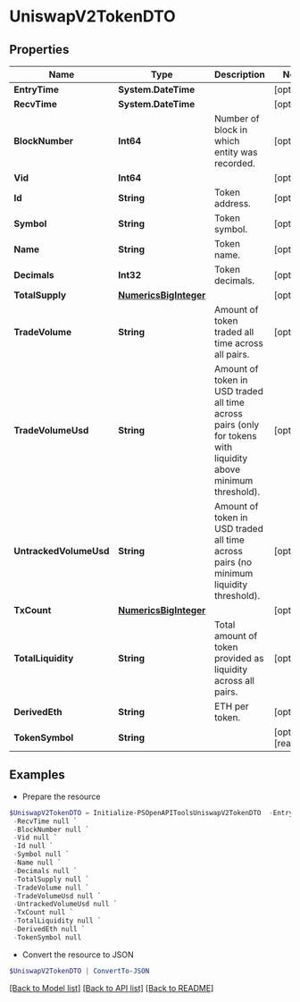 # UniswapV2TokenDTO
## Properties

Name | Type | Description | Notes
------------ | ------------- | ------------- | -------------
**EntryTime** | **System.DateTime** |  | [optional] 
**RecvTime** | **System.DateTime** |  | [optional] 
**BlockNumber** | **Int64** | Number of block in which entity was recorded. | [optional] 
**Vid** | **Int64** |  | [optional] 
**Id** | **String** | Token address. | [optional] 
**Symbol** | **String** | Token symbol. | [optional] 
**Name** | **String** | Token name. | [optional] 
**Decimals** | **Int32** | Token decimals. | [optional] 
**TotalSupply** | [**NumericsBigInteger**](NumericsBigInteger.md) |  | [optional] 
**TradeVolume** | **String** | Amount of token traded all time across all pairs. | [optional] 
**TradeVolumeUsd** | **String** | Amount of token in USD traded all time across pairs (only for tokens with liquidity above minimum threshold). | [optional] 
**UntrackedVolumeUsd** | **String** | Amount of token in USD traded all time across pairs (no minimum liquidity threshold). | [optional] 
**TxCount** | [**NumericsBigInteger**](NumericsBigInteger.md) |  | [optional] 
**TotalLiquidity** | **String** | Total amount of token provided as liquidity across all pairs. | [optional] 
**DerivedEth** | **String** | ETH per token. | [optional] 
**TokenSymbol** | **String** |  | [optional] [readonly] 

## Examples

- Prepare the resource
```powershell
$UniswapV2TokenDTO = Initialize-PSOpenAPIToolsUniswapV2TokenDTO  -EntryTime null `
 -RecvTime null `
 -BlockNumber null `
 -Vid null `
 -Id null `
 -Symbol null `
 -Name null `
 -Decimals null `
 -TotalSupply null `
 -TradeVolume null `
 -TradeVolumeUsd null `
 -UntrackedVolumeUsd null `
 -TxCount null `
 -TotalLiquidity null `
 -DerivedEth null `
 -TokenSymbol null
```

- Convert the resource to JSON
```powershell
$UniswapV2TokenDTO | ConvertTo-JSON
```

[[Back to Model list]](../README.md#documentation-for-models) [[Back to API list]](../README.md#documentation-for-api-endpoints) [[Back to README]](../README.md)


